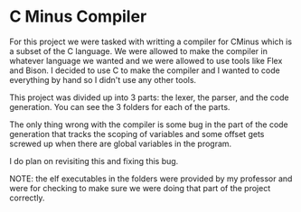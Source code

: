 # C Minus Compiler

For this project we were tasked with writting a compiler for CMinus which is a subset of the C language. We were allowed to make the compiler in whatever language we wanted and we were allowed to use tools like Flex and Bison. I decided to use C to make the compiler and I wanted to code everything by hand so I didn't use any other tools.

This project was divided up into 3 parts: the lexer, the parser, and the code generation. You can see the 3 folders for each of the parts.

The only thing wrong with the compiler is some bug in the part of the code generation that tracks the scoping of variables and some offset gets screwed up when there are global variables in the program.

I do plan on revisiting this and fixing this bug.

NOTE: the elf executables in the folders were provided by my professor and were for checking to make sure we were doing that part of the project correctly.
